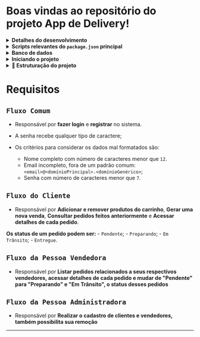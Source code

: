 # Boas vindas ao repositório do projeto App de Delivery!

<details>
  <summary>
    <strong>Detalhes do desenvolvimento</strong>
  </summary><br>

   Essa aplicação será responsável por criar e integrar tanto o back-end quanto o front-end, criando uma plataforma de delivery de cerveja. 🍻

 Características do aplicativo:

  - Acesso via login: clientes, pessoas vendedoras e administradores do sistema tem acesso ao aplicativo via login, porém para funções diferentes: (1) Cliente, faz um pedido; (2) Vendedor, que aprova, prepara e entrega; (3) Administrador, que gerencia quem usa o aplicativo;

  - Fazer a comunicação entre usuários: após adicionar produtos ao carrinho o cliente poder finalizar a compra, então o cada vendedor tera acesso as suas respectivas vendas para aprovar, preparar e enviar ao seu cliente. Após o pedido ser despachado pelo vendedor o cliente poderá mudar o status do pedido para "Entregue".
  
</details>

<details>
  <summary>
    <strong>Scripts relevantes do <code>package.json</code> principal</strong>
  </summary><br>

  **Esses scripts devem ser realizados na raiz do projeto**:

  - `npm start`: Limpa as portas `3000` e `3001` e simula a inicialização no avaliador. Também prepara o campo rodando o `Sequelize` para restaurar o **banco de dados de testes** (final `-test`) e sobe a aplicação com `pm2` em modo `fork` (uma instância para cada aplicação). Nesse modo, as alterações não são assistidas;

  - `npm stop`: Para e deleta as aplicações rodando no `pm2`;

  - `npm run dev`: Limpa as portas `3000` e `3001` e sobe a aplicação com `pm2` em modo `fork` (uma instância pra cada aplicação). Nesse modo, as atualizações são assistidas (modo `watch`);

  - `npm run dev:prestart`: A partir da raiz, esse comando faz o processo de instalação de dependências (`npm i`) nos dois projetos (`./front-end` e `./back-end`) e roda o `Sequelize` no `./back-end` (lembrar de configurar o `.env` no mesmo);

  - `npm run db:reset`: Roda os scripts do `Sequelize` restaurando o **banco de dados de desenvolvimento** (final `-dev`). Utilize esse script caso ocorra algum problema no seu banco local;

  - `npm run db:reset:debug`: Roda os scripts do `Sequelize` restaurando o **banco de dados de desenvolvimento** (final `-dev`). Utilize esse script caso ocorra algum problema no seu banco local. Esse comando também é capaz de retornar informações detalhadas de erros (quando ocorrerem no processo);


  - `npm test <nomes-dos-arquivos>`: Roda todos os testes (ou uma parte deles caso `<nomes-dos-arquivos>` seja definido) utilizando o **banco de dados de testes** (final `-test`);

  - `npm run test:dev <nomes-dos-arquivos>`: Roda todos os testes (ou uma parte deles caso `<nomes-dos-arquivos>` seja definido) utilizando o **banco de dados de desenvolvimento** (final `-dev`); 

  - `npm run test:dev:open <nomes-dos-arquivos>`: Roda todos os testes (ou uma parte deles caso `<nomes-dos-arquivos>` seja definido) utilizando o **banco de dados de desenvolvimento** (final `-dev`), exemplo `npm test:dev:open 01login 02register` ou ainda `npm test:dev:open 01 02`. Esse teste deve abrir uma janela mostrando o comportamento das páginas;

  - `npm run test:dev:report "<nomes-dos-arquivos>"`: Roda todos os testes (ou uma parte deles caso `"<nomes-dos-arquivos>"` seja definido) utilizando o **banco de dados de desenvolvimento** (final `-dev`). Esse teste devolve um output em texto com o resultado de todos os testes. Os `logs` são gerados em `./__tests__/reports`.

</details>

<details>
  <summary>
    <strong>Banco de dados</strong>
  </summary><br>

  Neste projeto é utilizado o ORM `Sequelize`, que fará interface com o `MySQL`, logo é necessário que o Workbench esteja rodando.

  ## Sequelize
  
  Caso necessite restaurar o bando de dados utilize o comando `npm run db:reset`

</details>

<details>
  <summary>
    <strong>Iniciando o projeto</strong>
  </summary><br>

 - O projeto só instala as dependências com a versão 16 do `node` para evitar conflitos de versão.

- Você deve configurar o arquivo de variáveis de ambiente `.env` dentro da pasta `./back-end`, conforme exemplo em `.env.example`.

- Inicie o projeto pela raiz, utilizando o comando `npm i`. Após isso, é possível fazer a instalação de ambos os aplicativos (back e front) através da raiz do projeto, utilizando o comando `npm run dev:prestart` (esse comando também restaurará o banco de dados, caso o `.env` esteja configurado corretamente).

</details>

<details>
  <summary>
    <strong>👷 Estruturação do projeto</strong>
  </summary><br>

  - **Fluxo Comum**: 
    - Tela de Login; 
    - Tela de Registro;

  - **Fluxo do Cliente**:
    - Tela de Produtos; 
    - Tela de Checkout; 
    - Tela de Pedidos; 
    - Tela de Detalhes do Pedido;

  - **Fluxo do Vendedora**: 
    - Tela de Pedidos; 
    - Tela de Detalhes do Pedido;

  - **Fluxo do Administrador**: 
    - Tela de gerenciamento de usuários;
</details>

# Requisitos

## `Fluxo Comum`

- Responsável por **fazer login** e **registrar** no sistema.

- A senha recebe qualquer tipo de caractere;
- Os critérios para considerar os dados mal formatados são:
  - Nome completo com número de caracteres menor que `12`.
  - Email incompleto, fora de um padrão comum: `<email>@<domínioPrincipal>.<domínioGenérico>`;
  - Senha com número de caracteres menor que `7`.


## `Fluxo do Cliente`

- Responsável por **Adicionar e remover produtos do carrinho**, **Gerar uma nova venda**, **Consultar pedidos feitos anteriormente** e **Acessar detalhes de cada pedido**.

**Os status de um pedido podem ser:**
      - `Pendente`;
      - `Preparando`;
      - `Em Trânsito`;
      - `Entregue`.

## `Fluxo da Pessoa Vendedora`

- Responsável por **Listar pedidos relacionados a seus respectivos vendedores, acessar detalhes de cada pedido e mudar de "Pendente" para "Preparando" e "Em Trânsito", o status desses pedidos**

## `Fluxo da Pessoa Administradora`

- Responsável por **Realizar o cadastro de clientes e vendedores, também possibilita sua remoção**

---